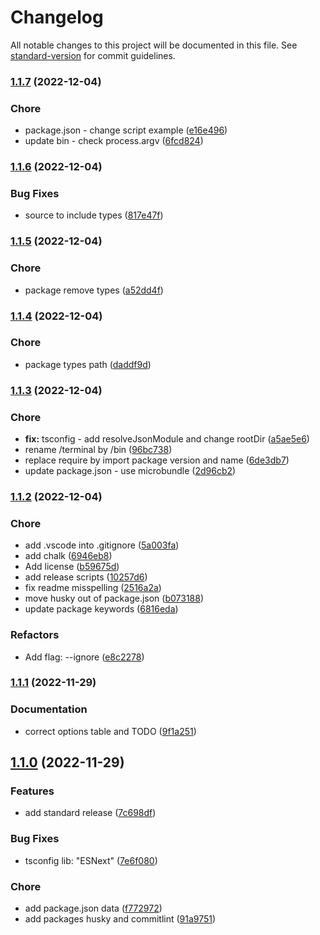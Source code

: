 # Changelog

All notable changes to this project will be documented in this file. See [standard-version](https://github.com/conventional-changelog/standard-version) for commit guidelines.

### [1.1.7](https://github.com/ezemgaray/folder-tree-generator/compare/v1.1.6...v1.1.7) (2022-12-04)


### Chore

* package.json - change script example ([e16e496](https://github.com/ezemgaray/folder-tree-generator/commit/e16e4966dc5ad8eacd9a4c5d73032c467bf92801))
* update bin - check process.argv ([6fcd824](https://github.com/ezemgaray/folder-tree-generator/commit/6fcd8241a8aef9cdebb70cc1c08c9dc27c00261d))

### [1.1.6](https://github.com/ezemgaray/folder-tree-generator/compare/v1.1.5...v1.1.6) (2022-12-04)


### Bug Fixes

* source to include types ([817e47f](https://github.com/ezemgaray/folder-tree-generator/commit/817e47f62bdbc5d4ea9334eb8d11f2ac97b044bb))

### [1.1.5](https://github.com/ezemgaray/folder-tree-generator/compare/v1.1.4...v1.1.5) (2022-12-04)


### Chore

* package remove types ([a52dd4f](https://github.com/ezemgaray/folder-tree-generator/commit/a52dd4f380b87967b8c686329a724a900374edb2))

### [1.1.4](https://github.com/ezemgaray/folder-tree-generator/compare/v1.1.3...v1.1.4) (2022-12-04)


### Chore

* package types path ([daddf9d](https://github.com/ezemgaray/folder-tree-generator/commit/daddf9dad0bf2f2b169c68866fc639ff041e5210))

### [1.1.3](https://github.com/ezemgaray/folder-tree-generator/compare/v1.1.2...v1.1.3) (2022-12-04)


### Chore

* **fix:** tsconfig - add resolveJsonModule and change rootDir ([a5ae5e6](https://github.com/ezemgaray/folder-tree-generator/commit/a5ae5e6dda6a7c5dc936084d924392d83e580d01))
* rename /terminal by /bin ([96bc738](https://github.com/ezemgaray/folder-tree-generator/commit/96bc738e40c76b8a1c6a08fe074cc165d006c68f))
* replace require by import package version and name ([6de3db7](https://github.com/ezemgaray/folder-tree-generator/commit/6de3db72ce3a847d473f1a6e24ef539c49737dfb))
* update package.json - use microbundle ([2d96cb2](https://github.com/ezemgaray/folder-tree-generator/commit/2d96cb27112282a300a87e96a098153dadcdf2c5))

### [1.1.2](https://github.com/ezemgaray/folder-tree-generator/compare/v1.1.1...v1.1.2) (2022-12-04)


### Chore

* add .vscode into .gitignore ([5a003fa](https://github.com/ezemgaray/folder-tree-generator/commit/5a003fa153bc94630f8ab67cde702ca30b6c0520))
* add chalk ([6946eb8](https://github.com/ezemgaray/folder-tree-generator/commit/6946eb87275044275b0305956abb7018d73714bb))
* Add license ([b59675d](https://github.com/ezemgaray/folder-tree-generator/commit/b59675d9d45b44ecd0d7f6da00c693342e2c2821))
* add release scripts ([10257d6](https://github.com/ezemgaray/folder-tree-generator/commit/10257d62a3ad2d348c93bfd824e38993cf3566ba))
* fix readme misspelling ([2516a2a](https://github.com/ezemgaray/folder-tree-generator/commit/2516a2a4972b3e4733c0a3fdb65a522f306df51c))
* move husky out of package.json ([b073188](https://github.com/ezemgaray/folder-tree-generator/commit/b073188ccaf065276bbfbe36dbbf4271326b811f))
* update package keywords ([6816eda](https://github.com/ezemgaray/folder-tree-generator/commit/6816eda17669397320b3f45709b757c266f3bd26))


### Refactors

* Add flag: --ignore ([e8c2278](https://github.com/ezemgaray/folder-tree-generator/commit/e8c22783232e11fa712485522887cfe89f731d10))

### [1.1.1](https://github.com/ezemgaray/folder-tree-generator/compare/v1.1.0...v1.1.1) (2022-11-29)


### Documentation

* correct options table and TODO ([9f1a251](https://github.com/ezemgaray/folder-tree-generator/commit/9f1a25163e189c6f88ee0cc59309c77ffaa022cb))

## [1.1.0](https://github.com/ezemgaray/folder-tree-generator/compare/v1.0.13...v1.1.0) (2022-11-29)


### Features

* add standard release ([7c698df](https://github.com/ezemgaray/folder-tree-generator/commit/7c698df013d180e4c3038d96da5b5921084e5db6))


### Bug Fixes

* tsconfig lib: "ESNext" ([7e6f080](https://github.com/ezemgaray/folder-tree-generator/commit/7e6f080331f62fddbbdefcebd9dd2b8935e3cafb))


### Chore

* add package.json data ([f772972](https://github.com/ezemgaray/folder-tree-generator/commit/f77297221ecca1b052fdf0dd669e264f66364094))
* add packages husky and commitlint ([91a9751](https://github.com/ezemgaray/folder-tree-generator/commit/91a9751eec2791adbad50b3663ce18d31386bf50))
